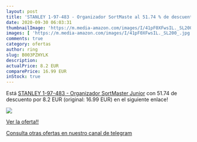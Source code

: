 ```yaml
---
layout: post
title: 'STANLEY 1-97-483 - Organizador SortMaste al 51.74 % de descuento'
date: 2020-09-30 06:03:31
thumbnailImage: 'https://m.media-amazon.com/images/I/41pF0XFwsIL._SL200_.jpg'
images: [ 'https://m.media-amazon.com/images/I/41pF0XFwsIL._SL200_.jpg' ]
comments: true
category: ofertas
author: ring
slug: B003PZHYLK
description:
actualPrice: 8.2 EUR
comparePrice: 16.99 EUR
inStock: true
---
```


Está [STANLEY 1-97-483 - Organizador SortMaster Junior](https://www.amazon.com/dp/B003PZHYLK/?tag=redken08-20) con 51.74 de descuento por 8.2 EUR (original: 16.99 EUR) en el siguiente enlace!

[![](https://m.media-amazon.com/images/I/41pF0XFwsIL._SL200_.jpg)](https://www.amazon.com/dp/B003PZHYLK/?tag=redken08-20)

[Ver la oferta!!](https://www.amazon.com/dp/B003PZHYLK/?tag=redken08-20)

[Consulta otras ofertas en nuestro canal de telegram](https://t.me/s/ofertas25)
